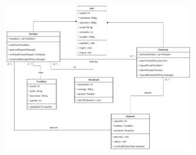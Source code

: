 ![Class Diagram](https://github.com/wulaneee/ShareBite/blob/main/Class%20Diagram%20ShareBite%20(Module%202%20Homework).drawio.png)

